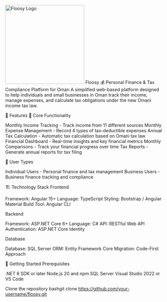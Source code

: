 <img src="[Design a playful and](https://github.com/user-attachments/assets/2fe62a77-36b3-4ad2-9c8b-7539b2a89e55)
" alt="Floosy Logo" width="250"/>
Floosy 💰
Personal Finance & Tax Compliance Platform for Oman
A simplified web-based platform designed to help individuals and small businesses in Oman track their income, manage expenses, and calculate tax obligations under the new Omani income tax law.

🌟 Features
💼 Core Functionality

Monthly Income Tracking - Track income from 11 different sources
Monthly Expense Management - Record 4 types of tax-deductible expenses
Annual Tax Calculation - Automatic tax calculation based on Omani tax law
Financial Dashboard - Real-time insights and key financial metrics
Monthly Comparisons - Track your financial progress over time
Tax Reports - Generate annual reports for tax filing

👥 User Types

Individual Users - Personal finance and tax management
Business Users - Business finance tracking and compliance


🏗️ Technology Stack
Frontend

Framework: Angular 15+
Language: TypeScript
Styling: Bootstrap / Angular Material
Build Tool: Angular CLI

Backend

Framework: ASP.NET Core 6+
Language: C#
API: RESTful Web API
Authentication: ASP.NET Core Identity

Database

Database: SQL Server
ORM: Entity Framework Core
Migration: Code-First Approach

🚀 Getting Started
Prerequisites

.NET 8 SDK or later
Node.js 20 and npm
SQL Server 
Visual Studio 2022 or VS Code

Clone the repository
bashgit clone https://github.com/your-username/floosy.git
